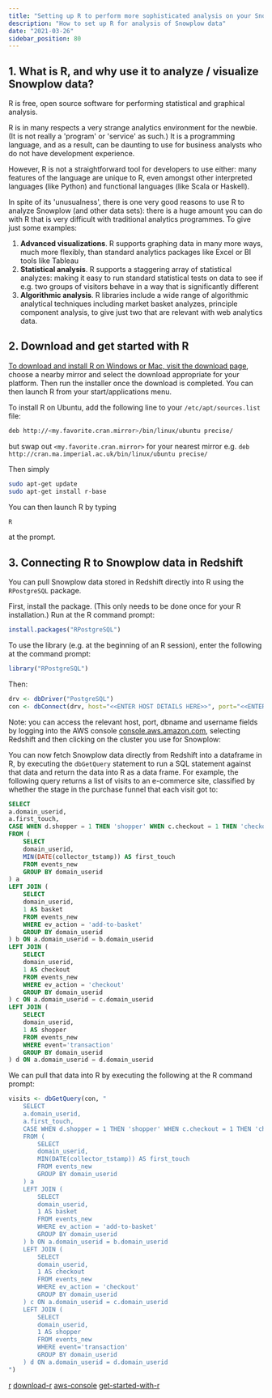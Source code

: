 ```yaml
---
title: "Setting up R to perform more sophisticated analysis on your Snowplow data"
description: "How to set up R for analysis of Snowplow data"
date: "2021-03-26"
sidebar_position: 80
---
```


## 1. What is R, and why use it to analyze / visualize Snowplow data?

R is free, open source software for performing statistical and graphical analysis.

R is in many respects a very strange analytics environment for the newbie. (It is not really a 'program' or 'service' as such.) It is a programming language, and as a result, can be daunting to use for business analysts who do not have development experience.

However, R is not a straightforward tool for developers to use either: many features of the language are unique to R, even amongst other interpreted languages (like Python) and functional languages (like Scala or Haskell).

In spite of its 'unusualness', there is one very good reasons to use R to analyze Snowplow (and other data sets): there is a huge amount you can do with R that is very difficult with traditional analytics programmes. To give just some examples:

1. **Advanced visualizations**. R supports graphing data in many more ways, much more flexibly, than standard analytics packages like Excel or BI tools like Tableau
2. **Statistical analysis**. R supports a staggering array of statistical analyzes: making it easy to run standard statistical tests on data to see if e.g. two groups of visitors behave in a way that is significantly different
3. **Algorithmic analysis**. R libraries include a wide range of algorithmic analytical techniques including market basket analyzes, principle component analysis, to give just two that are relevant with web analytics data.

## 2. Download and get started with R

[To download and install R on Windows or Mac, visit the download page](https://www.r-project.org/), choose a nearby mirror and select the download appropriate for your platform. Then run the installer once the download is completed. You can then launch R from your start/applications menu.

To install R on Ubuntu, add the following line to your `/etc/apt/sources.list` file:

```bash
deb http://<my.favorite.cran.mirror>/bin/linux/ubuntu precise/
```

but swap out `<my.favorite.cran.mirror>` for your nearest mirror e.g. `deb http://cran.ma.imperial.ac.uk/bin/linux/ubuntu precise/`

Then simply

```bash
sudo apt-get update
sudo apt-get install r-base
```

You can then launch R by typing

```bash
R
```

at the prompt.

## 3. Connecting R to Snowplow data in Redshift

You can pull Snowplow data stored in Redshift directly into R using the `RPostgreSQL` package.

First, install the package. (This only needs to be done once for your R installation.) Run at the R command prompt:

```r
install.packages("RPostgreSQL")
```

To use the library (e.g. at the beginning of an R session), enter the following at the command prompt:

```r
library("RPostgreSQL")
```

Then:

```r
drv <- dbDriver("PostgreSQL")
con <- dbConnect(drv, host="<<ENTER HOST DETAILS HERE>>", port="<<ENTER PORT DETAILS HERE>>",dbname="<<ENTER DB NAME HERE>>", user="<<ENTER USERNAME HERE>>", password="<<ENTER PASSWORD HERE>>")
```

Note: you can access the relevant host, port, dbname and username fields by logging into the AWS console [console.aws.amazon.com](http://console.aws.amazon.com/), selecting Redshift and then clicking on the cluster you use for Snowplow:

You can now fetch Snowplow data directly from Redshift into a dataframe in R, by executing the `dbGetQuery` statement to run a SQL statement against that data and return the data into R as a data frame. For example, the following query returns a list of visits to an e-commerce site, classified by whether the stage in the purchase funnel that each visit got to:

```sql
SELECT
a.domain_userid,
a.first_touch,
CASE WHEN d.shopper = 1 THEN 'shopper' WHEN c.checkout = 1 THEN 'checkout' WHEN b.basket = 1 THEN 'basket' ELSE 'window-shopper' END AS type
FROM (
    SELECT
    domain_userid,
    MIN(DATE(collector_tstamp)) AS first_touch
    FROM events_new
    GROUP BY domain_userid
) a
LEFT JOIN (
    SELECT
    domain_userid,
    1 AS basket
    FROM events_new
    WHERE ev_action = 'add-to-basket'
    GROUP BY domain_userid
) b ON a.domain_userid = b.domain_userid
LEFT JOIN (
    SELECT
    domain_userid,
    1 AS checkout
    FROM events_new
    WHERE ev_action = 'checkout'
    GROUP BY domain_userid
) c ON a.domain_userid = c.domain_userid
LEFT JOIN (
    SELECT
    domain_userid,
    1 AS shopper
    FROM events_new
    WHERE event='transaction'
    GROUP BY domain_userid
) d ON a.domain_userid = d.domain_userid
```

We can pull that data into R by executing the following at the R command prompt:

```r
visits <- dbGetQuery(con, "
    SELECT
    a.domain_userid,
    a.first_touch,
    CASE WHEN d.shopper = 1 THEN 'shopper' WHEN c.checkout = 1 THEN 'checkout' WHEN b.basket = 1 THEN 'basket' ELSE 'window-shopper' END AS type
    FROM (
        SELECT
        domain_userid,
        MIN(DATE(collector_tstamp)) AS first_touch
        FROM events_new
        GROUP BY domain_userid
    ) a
    LEFT JOIN (
        SELECT
        domain_userid,
        1 AS basket
        FROM events_new
        WHERE ev_action = 'add-to-basket'
        GROUP BY domain_userid
    ) b ON a.domain_userid = b.domain_userid
    LEFT JOIN (
        SELECT
        domain_userid,
        1 AS checkout
        FROM events_new
        WHERE ev_action = 'checkout'
        GROUP BY domain_userid
    ) c ON a.domain_userid = c.domain_userid
    LEFT JOIN (
        SELECT
        domain_userid,
        1 AS shopper
        FROM events_new
        WHERE event='transaction'
        GROUP BY domain_userid
    ) d ON a.domain_userid = d.domain_userid
")
```

[r](http://www.r-project.org/)
[download-r](http://www.r-project.org/)
[aws-console](https://console.aws.amazon.com/console/home)
[get-started-with-r](http://snowplowanalytics.com/analytics/tools-and-techniques/get-started-analysing-snowplow-data-with-r.html)
